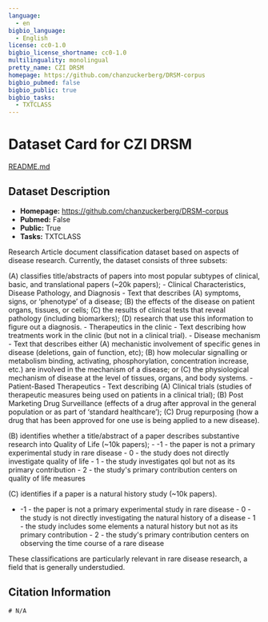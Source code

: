 ```yaml
---
language:
  - en 
bigbio_language:
  - English
license: cc0-1.0
bigbio_license_shortname: cc0-1.0
multilinguality: monolingual
pretty_name: CZI DRSM
homepage: https://github.com/chanzuckerberg/DRSM-corpus
bigbio_pubmed: false
bigbio_public: true
bigbio_tasks:
  - TXTCLASS
---
```


# Dataset Card for CZI DRSM
[README.md](..%2Fmed_qa%2FREADME.md)
## Dataset Description

- **Homepage:** https://github.com/chanzuckerberg/DRSM-corpus
- **Pubmed:** False
- **Public:** True
- **Tasks:** TXTCLASS

Research Article document classification dataset based on aspects of disease research. Currently, the dataset consists of three subsets: 

(A) classifies title/abstracts of papers into most popular subtypes of clinical, basic, and translational papers (~20k papers); 
    - Clinical Characteristics, Disease Pathology, and Diagnosis - 
        Text that describes (A) symptoms, signs, or ‘phenotype’ of a disease; 
        (B) the effects of the disease on patient organs, tissues, or cells; 
        (C) the results of clinical tests that reveal pathology (including
        biomarkers); (D) research that use this information to figure out
        a diagnosis.
    - Therapeutics in the clinic - 
        Text describing how treatments work in the clinic (but not in a clinical trial).
    - Disease mechanism - 
        Text that describes either (A) mechanistic involvement of specific genes in disease 
        (deletions, gain of function, etc); (B) how molecular signalling or metabolism 
        binding, activating, phosphorylation, concentration increase, etc.) 
        are involved in the mechanism of a disease; or (C) the physiological 
        mechanism of disease at the level of tissues, organs, and body systems.
    - Patient-Based Therapeutics - 
        Text describing (A) Clinical trials (studies of therapeutic measures being 
        used on patients in a clinical trial); (B) Post Marketing Drug Surveillance 
        (effects of a drug after approval in the general population or as part of 
        ‘standard healthcare’); (C) Drug repurposing (how a drug that has been 
        approved for one use is being applied to a new disease).

(B) identifies whether a title/abstract of a paper describes substantive research into Quality of Life (~10k papers); 
    - -1 - the paper is not a primary experimental study in rare disease
    - 0 - the study does not directly investigate quality of life
    - 1 - the study investigates qol but not as its primary contribution
    - 2 - the study's primary contribution centers on quality of life measures

(C) identifies if a paper is a natural history study (~10k papers). 
   - -1 - the paper is not a primary experimental study in rare disease
    - 0 - the study is not directly investigating the natural history of a disease
    - 1 - the study includes some elements a natural history but not as its primary contribution
    - 2 - the study's primary contribution centers on observing the time course of a rare disease
    
These classifications are particularly relevant in rare disease research, a field that is generally understudied.

## Citation Information

```
# N/A
```
